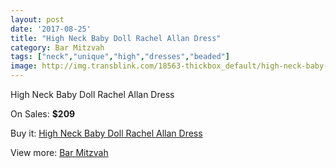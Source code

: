 ```yaml
---
layout: post
date: '2017-08-25'
title: "High Neck Baby Doll Rachel Allan Dress"
category: Bar Mitzvah
tags: ["neck","unique","high","dresses","beaded"]
image: http://img.transblink.com/18563-thickbox_default/high-neck-baby-doll-rachel-allan-dress.jpg
---
```

High Neck Baby Doll Rachel Allan Dress

On Sales: **$209**
<a href="https://www.transblink.com/en/bar-mitzvah/5799-high-neck-baby-doll-rachel-allan-dress.html"><amp-img layout="responsive" width="600" height="600" src="//img.transblink.com/18563-thickbox_default/high-neck-baby-doll-rachel-allan-dress.jpg" alt="High Neck Baby Doll Rachel Allan Dress 0" /></a>
<a href="https://www.transblink.com/en/bar-mitzvah/5799-high-neck-baby-doll-rachel-allan-dress.html"><amp-img layout="responsive" width="600" height="600" src="//img.transblink.com/18566-thickbox_default/high-neck-baby-doll-rachel-allan-dress.jpg" alt="High Neck Baby Doll Rachel Allan Dress 1" /></a>
<a href="https://www.transblink.com/en/bar-mitzvah/5799-high-neck-baby-doll-rachel-allan-dress.html"><amp-img layout="responsive" width="600" height="600" src="//img.transblink.com/18565-thickbox_default/high-neck-baby-doll-rachel-allan-dress.jpg" alt="High Neck Baby Doll Rachel Allan Dress 2" /></a>
<a href="https://www.transblink.com/en/bar-mitzvah/5799-high-neck-baby-doll-rachel-allan-dress.html"><amp-img layout="responsive" width="600" height="600" src="//img.transblink.com/18564-thickbox_default/high-neck-baby-doll-rachel-allan-dress.jpg" alt="High Neck Baby Doll Rachel Allan Dress 3" /></a>

Buy it: [High Neck Baby Doll Rachel Allan Dress](https://www.transblink.com/en/bar-mitzvah/5799-high-neck-baby-doll-rachel-allan-dress.html "High Neck Baby Doll Rachel Allan Dress")

View more: [Bar Mitzvah](https://www.transblink.com/en/2-bar-mitzvah "Bar Mitzvah")